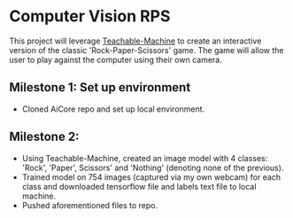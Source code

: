 # Computer Vision RPS

This project will leverage [Teachable-Machine](https://teachablemachine.withgoogle.com/) to create an interactive version of the classic 'Rock-Paper-Scissors' game. The game will allow the user to play against the computer using their own camera.

## Milestone 1: Set up environment

- Cloned AiCore repo and set up local environment.

## Milestone 2:
- Using Teachable-Machine, created an image model with 4 classes: 'Rock', 'Paper', Scissors' and 'Nothing' (denoting none of the previous).
- Trained model on 754 images (captured via my own webcam) for each class and downloaded tensorflow file and labels text file to local machine.
- Pushed aforementioned files to repo.
